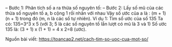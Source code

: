 – Bước 1: Phân tích số a ra thừa số nguyên tố:
– Bước 2: Lấy số mũ của các thừa số nguyên tố a, b cộng 1 rồi nhân với nhau
Vậy số ước của a là : (m + 1)(n + 1) trong đó (m, n là các số tự nhiên).
Ví dụ 1: Tìm số ước của số 135
Ta có: 135=3^3 x 5 (với 3; 5 là các số nguyên tố lần lượt có mũ là 3 và 1)
Số ước 135 là: (3 + 1) x (1 + 1) = 4 x 2=8 (ước).

Nguồn bài viết: https://toancap2.net/cach-tim-so-uoc-cua-mot-so/
